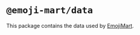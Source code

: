 # `@emoji-mart/data`

This package contains the data used by [EmojiMart](https://penpenpng.github.io/emoji-kitchen-mart/).
